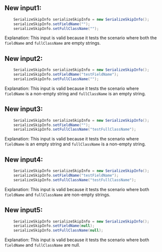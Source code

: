 ## New input1:
```java
    SerializeSkipInfo serializeSkipInfo = new SerializeSkipInfo();
    serializeSkipInfo.setFieldName("");
    serializeSkipInfo.setFullClassName("");
```
Explanation: This input is valid because it tests the scenario where both the `fieldName` and `fullClassName` are empty strings.

## New input2:
```java
    SerializeSkipInfo serializeSkipInfo = new SerializeSkipInfo();
    serializeSkipInfo.setFieldName("testFieldName");
    serializeSkipInfo.setFullClassName("");
```
Explanation: This input is valid because it tests the scenario where `fieldName` is a non-empty string and `fullClassName` is an empty string.

## New input3:
```java
    SerializeSkipInfo serializeSkipInfo = new SerializeSkipInfo();
    serializeSkipInfo.setFieldName("");
    serializeSkipInfo.setFullClassName("testFullClassName");
```
Explanation: This input is valid because it tests the scenario where `fieldName` is an empty string and `fullClassName` is a non-empty string.

## New input4:
```java
    SerializeSkipInfo serializeSkipInfo = new SerializeSkipInfo();
    serializeSkipInfo.setFieldName("testFieldName");
    serializeSkipInfo.setFullClassName("testFullClassName");
```
Explanation: This input is valid because it tests the scenario where both `fieldName` and `fullClassName` are non-empty strings.

## New input5:
```java
    SerializeSkipInfo serializeSkipInfo = new SerializeSkipInfo();
    serializeSkipInfo.setFieldName(null);
    serializeSkipInfo.setFullClassName(null);
```
Explanation: This input is valid because it tests the scenario where both `fieldName` and `fullClassName` are null.